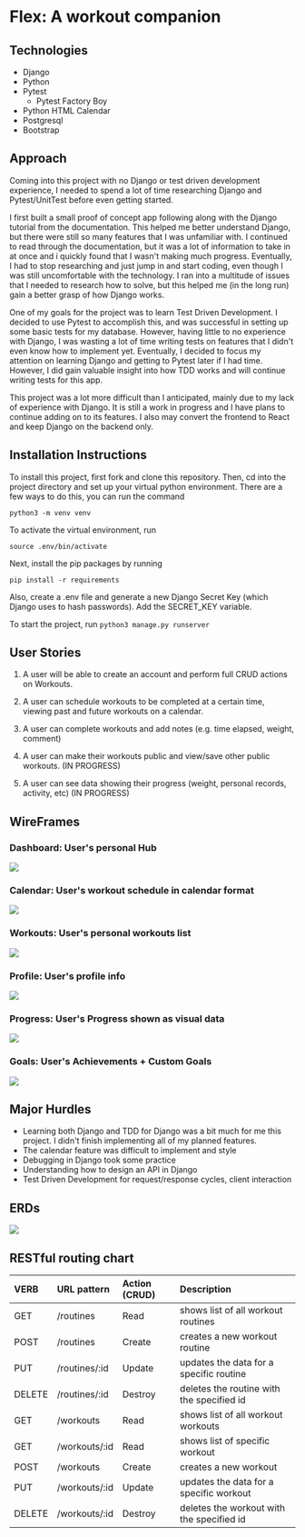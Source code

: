 # Flex: A workout companion

## Technologies

* Django
* Python
* Pytest
    * Pytest Factory Boy
* Python HTML Calendar
* Postgresql
* Bootstrap 

## Approach

Coming into this project with no Django or test driven development experience, I needed to spend a lot of time researching Django and Pytest/UnitTest before even getting started. 

I first built a small proof of concept app following along with the Django tutorial from the documentation. This helped me better understand Django, but there were still so many features that I was unfamiliar with. I continued to read through the documentation, but it was a lot of information to take in at once and i quickly found that I wasn't making much progress. Eventually, I had to stop researching and just jump in and start coding, even though I was still uncomfortable with the technology. I ran into a multitude of issues that I needed to research how to solve, but this helped me (in the long run) gain a better grasp of how Django works. 

One of my goals for the project was to learn Test Driven Development. I decided to use Pytest to accomplish this, and was successful in setting up some basic tests for my database. However, having little to no experience with Django, I was wasting a lot of time writing tests on features that I didn't even know how to implement yet. Eventually, I decided to focus my attention on learning Django and getting to Pytest later if I had time. However, I did gain valuable insight into how TDD works and will continue writing tests for this app. 

This project was a lot more difficult than I anticipated, mainly due to my lack of experience with Django. It is still a work in progress and I have plans to continue adding on to its features. I also may convert the frontend to React and keep Django on the backend only. 

## Installation Instructions

To install this project, first fork and clone this repository. Then, cd into the project directory and set up your virtual python environment. There are a few ways to do this, you can run the command 
```
python3 -m venv venv
```

To activate the virtual environment, run 
```
source .env/bin/activate
```

Next, install the pip packages by running 
```
pip install -r requirements
```

Also, create a .env file and generate a new Django Secret Key (which Django uses to hash passwords). Add the SECRET_KEY variable. 

To start the project, run ```python3 manage.py runserver```

## User Stories

1. A user will be able to create an account and perform full CRUD actions on Workouts.

1. A user can schedule workouts to be completed at a certain time, viewing past and future workouts on a calendar.

1. A user can complete workouts and add notes (e.g. time elapsed, weight, comment)

1. A user can make their workouts public and view/save other public workouts. (IN PROGRESS)

1. A user can see data showing their progress (weight, personal records, activity, etc) (IN PROGRESS)

## WireFrames
### Dashboard: User's personal Hub
![](./wireframes/Dashboard.png)
### Calendar: User's workout schedule in calendar format
![](./wireframes/Calendar.png)
### Workouts: User's personal workouts list
![](./wireframes/Workouts.png)
### Profile: User's profile info
![](./wireframes/Profile.png)
### Progress: User's Progress shown as visual data
![](./wireframes/Progress.png)
### Goals: User's Achievements + Custom Goals
![](./wireframes/Goals.png)

## Major Hurdles

* Learning both Django and TDD for Django was a bit much for me this project. I didn't finish implementing all of my planned features. 
* The calendar feature was difficult to implement and style
* Debugging in Django took some practice 
* Understanding how to design an API in Django 
* Test Driven Development for request/response cycles, client interaction 


## ERDs

![](./wireframes/ERD.png)

## RESTful routing chart

| VERB | URL pattern | Action \(CRUD\) | Description |
| :--- | :--- | :--- | :--- |
| GET | /routines | Read   | shows list of all workout routines |
| POST | /routines | Create  | creates a new workout routine |
| PUT | /routines/:id | Update | updates the data for a specific routine|
| DELETE | /routines/:id | Destroy | deletes the routine with the specified id|
| GET | /workouts | Read   | shows list of all workout workouts |
| GET | /workouts/:id | Read   | shows list of specific workout  |
| POST | /workouts | Create  | creates a new workout |
| PUT | /workouts/:id | Update | updates the data for a specific workout|
| DELETE | /workouts/:id | Destroy | deletes the workout with the specified id|